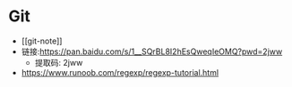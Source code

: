 # Git

* [[git-note]]
* 链接:https://pan.baidu.com/s/1__SQrBL8I2hEsQweqIeOMQ?pwd=2jww 
	* 提取码: 2jww
* https://www.runoob.com/regexp/regexp-tutorial.html
